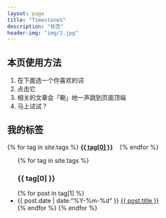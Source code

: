 ```yaml
---
layout: page
title: "TimestoneS"
description: "标签"  
header-img: "img/2.jpg"  
---
```


## 本页使用方法

1. 在下面选一个你喜欢的词
2. 点击它
3. 相关的文章会「唰」地一声跳到页面顶端
4. 马上试试？

## 我的标签


<div id='tag_cloud'>
{% for tag in site.tags %}
<b><a href="#{{ tag[0] }}" title="{{ tag[0] }}" rel="{{ tag[1].size }}">{{ tag[0] }}</a></b>&nbsp;&nbsp;&nbsp;
{% endfor %}
</div>

<ul class="listing">
{% for tag in site.tags %}
  <h3 class="listing-seperator" id="{{ tag[0] }}">{{ tag[0] }}</h3>
{% for post in tag[1] %}
  <li class="listing-item">
  <time datetime="{{ post.date | date:"%Y-%m-%d" }}">{{ post.date | date:"%Y-%m-%d" }}</time>
  <a href="{{ post.url }}" title="{{ post.title }}">{{ post.title }}</a>
  </li>
{% endfor %}
{% endfor %}
</ul>

<script src="/media/js/jquery.tagcloud.js" type="text/javascript" charset="utf-8"></script>
<script language="javascript">
$.fn.tagcloud.defaults = {
    size: {start: 1, end: 1, unit: 'em'},
      color: {start: '#f8e0e6', end: '#ff3333'}
};

$(function () {
    $('#tag_cloud a').tagcloud();
});
</script>
